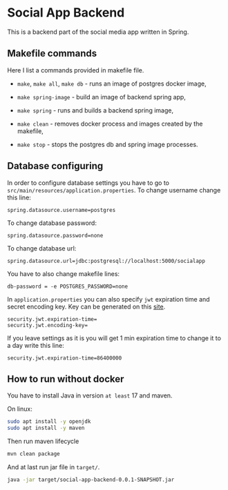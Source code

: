 # Social App Backend

This is a backend part of the social media app written in Spring.

## Makefile commands

Here I list a commands provided in makefile file.

* `make`, `make all`, `make db` - runs an image of postgres docker image,

* `make spring-image` - build an image of backend spring app,

* `make spring` - runs and builds a backend spring image,

* `make clean` - removes docker process and images created by the makefile,

* `make stop` - stops the postgres db and spring image processes.

## Database configuring

In order to configure database settings you have to go to `src/main/resources/application.properties`.
To change username change this line:

```properties
spring.datasource.username=postgres
```

To change database password:

```properties
spring.datasource.password=none
```

To change database url:

```properties
spring.datasource.url=jdbc:postgresql://localhost:5000/socialapp
```

You have to also change makefile lines:

```properties
db-password = -e POSTGRES_PASSWORD=none
```

In `application.properties` you can also specify `jwt` expiration time and secret encoding key.
Key can be generated on this [site](https://www.allkeysgenerator.com/).

```properties
security.jwt.expiration-time=
security.jwt.encoding-key=
```

If you leave settings as it is you will get 1 min expiration time to change it to a day write this line:

```properties
security.jwt.expiration-time=86400000
```

## How to run without docker

You have to install Java in version `at least` 17 and maven.

On linux:

```bash
sudo apt install -y openjdk
sudo apt install -y maven
```

Then run maven lifecycle

```bash
mvn clean package
```

And at last run jar file in `target/`.

```bash
java -jar target/social-app-backend-0.0.1-SNAPSHOT.jar
```
